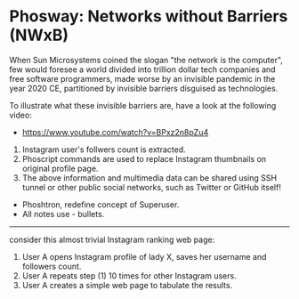 # Phosway: Networks without Barriers (NWxB)

When Sun Microsystems coined the slogan "the network is the computer", few would foresee a world divided into trillion dollar tech companies and free software programmers, made worse by an invisible pandemic in the year 2020 CE, partitioned by invisible barriers disguised as technologies.

To illustrate what these invisible barriers are, have a look at the following video:

- https://www.youtube.com/watch?v=BPxz2n8pZu4

1. Instagram user's follwers count is extracted.
2. Phoscript commands are used to replace Instagram thumbnails on original profile page.
3. The above information and multimedia data can be shared using SSH tunnel or other public social networks, such as Twitter or GitHub itself!

- Phoshtron, redefine concept of Superuser.
- All notes use - bullets.

<hr>

consider this almost trivial Instagram ranking web page:

1. User A opens Instagram profile of lady X, saves her username and followers count.
2. User A repeats step (1) 10 times for other Instagram users.
3. User A creates a simple web page to tabulate the results.



